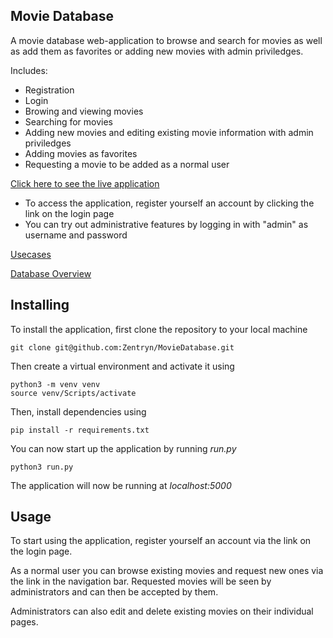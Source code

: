 ## Movie Database

A movie database web-application to browse and search for movies as well 
as add them as favorites or adding new movies with admin priviledges.

Includes:
* Registration
* Login
* Browing and viewing movies
* Searching for movies
* Adding new movies and editing existing movie information with admin 
priviledges
* Adding movies as favorites
* Requesting a movie to be added as a normal user

[Click here to see the live application](https://movie-database-hy-2018.herokuapp.com)
* To access the application, register yourself an account by clicking the link on the login page
* You can try out administrative features by logging in with "admin" as username and password

[Usecases](https://github.com/Zentryn/MovieDatabase/blob/master/documentation/Usecases.md)

[Database Overview](https://github.com/Zentryn/MovieDatabase/blob/master/documentation/Database.png)

## Installing
To install the application, first clone the repository to your local machine
```
git clone git@github.com:Zentryn/MovieDatabase.git
```

Then create a virtual environment and activate it using
```
python3 -m venv venv
source venv/Scripts/activate
```

Then, install dependencies using
```
pip install -r requirements.txt
```

You can now start up the application by running _run.py_
```
python3 run.py
```
The application will now be running at _localhost:5000_

## Usage
To start using the application, register yourself an account via the link on the login page.

As a normal user you can browse existing movies and request new ones via the link in the navigation bar. Requested movies will be seen by administrators and can then be accepted by them.

Administrators can also edit and delete existing movies on their individual pages.
